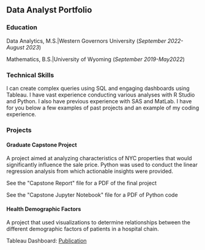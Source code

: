 ## Data Analyst Portfolio

### Education
Data Analytics, M.S.|Western Governors University (_September 2022-August 2023_)


Mathematics, B.S.|University of Wyoming (_September 2019-May2022_)

### Technical Skills
I can create complex queries using SQL and engaging dashboards using Tableau. I have vast experience conducting various analyses with R Studio and Python. I also have previous experience with SAS and MatLab. I have for you below a few examples of past projects and an example of my coding experience. 

### Projects
#### Graduate Capstone Project
A project aimed at analyzing characteristics of NYC properties that would significantly influence the sale price. Python was used to conduct the linear regression analysis from which actionable insights were provided. 

See the "Capstone Report" file for a PDF of the final project

See the "Capstone Jupyter Notebook" file for a PDF of Python code



#### Health Demographic Factors
A project that used visualizations to determine relationships between the different demographic factors of patients in a hospital chain.

Tableau Dashboard: 
[Publication](https://public.tableau.com/app/profile/kira.cozzens/viz/HealthDemographics/Story)


